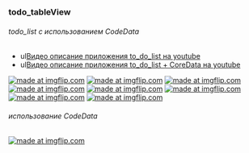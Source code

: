 ### todo_tableView
###### todo_list с использованием CodeData
- ul[Видео описание приложения to_do_list на youtube](https://youtu.be/YrvThCDvnlg "youtube")
- ul[Видео описание приложения to_do_list + CoreData на youtube](https://youtu.be/MjmRd0NTSV4")

<a href="https://imgflip.com/gif/26tpqy"><img src="https://i.imgflip.com/26tpqy.gif" title="made at imgflip.com"/></a>
<a href="https://imgflip.com/gif/26tpth"><img src="https://i.imgflip.com/26tpth.gif" title="made at imgflip.com"/></a>
<a href="https://imgflip.com/gif/26tpwu"><img src="https://i.imgflip.com/26tpwu.gif" title="made at imgflip.com"/></a>
<a href="https://imgflip.com/gif/26tpyg"><img src="https://i.imgflip.com/26tpyg.gif" title="made at imgflip.com"/></a>
<a href="https://imgflip.com/gif/26tq0a"><img src="https://i.imgflip.com/26tq0a.gif" title="made at imgflip.com"/></a>
<a href="https://imgflip.com/gif/26tq38"><img src="https://i.imgflip.com/26tq38.gif" title="made at imgflip.com"/></a>
<a href="https://imgflip.com/gif/26tq6p"><img src="https://i.imgflip.com/26tq6p.gif" title="made at imgflip.com"/></a>
<a href="https://imgflip.com/gif/26tqdl"><img src="https://i.imgflip.com/26tqdl.gif" title="made at imgflip.com"/></a>

###### использование CodeData
<a href="https://imgflip.com/gif/26tr6k"><img src="https://i.imgflip.com/26tr6k.gif" title="made at imgflip.com"/></a>
